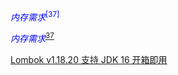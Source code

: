 <font color=Blue>*内存需求*<sup>[37]</sup></font>



<font color=Blue>*内存需求*<sup>[37](http://www.baidu.com)</sup></font>



[Lombok v1.18.20 支持 JDK 16 开箱即用](https://github.com/rzwitserloot/lombok/issues/2681#issuecomment-812288829)